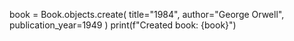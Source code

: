 book = Book.objects.create(
    title="1984",
    author="George Orwell",
    publication_year=1949
)
print(f"Created book: {book}")
